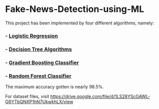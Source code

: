 # Fake-News-Detection-using-ML

This project has been implemented by four different algorithms, namely:

### - [Logistic Regression](https://ml-cheatsheet.readthedocs.io/en/latest/logistic_regression.html)
### - [Decision Tree Algorithms](https://www.xoriant.com/blog/product-engineering/decision-trees-machine-learning-algorithm.html)
### - [Gradient Boosting Classifier](https://www.analyticsvidhya.com/blog/2021/04/how-the-gradient-boosting-algorithm-works/)
### - [Random Forest Classifier](https://towardsdatascience.com/understanding-random-forest-58381e0602d2)

The maximum accuracy gotten is nearly 98.5%.

For dataset files, visit https://drive.google.com/file/d/1LS28YScGAWL-G6YTbQNXP1hN7UkwkhLX/view

